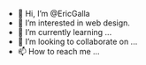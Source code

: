 - 👋 Hi, I’m @EricGalla
- 👀 I’m interested in web design.
- 🌱 I’m currently learning ...
- 💞️ I’m looking to collaborate on ...
- 📫 How to reach me ...

<!---
EricGalla/EricGalla is a ✨ special ✨ repository because its `README.md` (this file) appears on your GitHub profile.
You can click the Preview link to take a look at your changes.
--->
